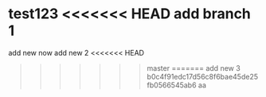 test123
<<<<<<< HEAD
add branch 1
=======
add new now
add new 2
<<<<<<< HEAD
>>>>>>> master
=======
add new 3
>>>>>>> b0c4f91edc17d56c8f6bae45de25fb0566545ab6
aa
